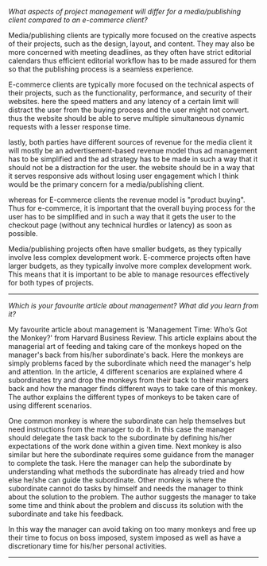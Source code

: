 
*What aspects of project management will differ for a media/publishing client compared to an e-commerce client?*

Media/publishing clients are typically more focused on the creative aspects of their projects, such as the design, layout, and content. They may also be more concerned with meeting deadlines, as they often have strict editorial calendars thus efficient editorial workflow has to be made assured for them so that the publishing process is a seamless experience.

E-commerce clients are typically more focused on the technical aspects of their projects, such as the functionality, performance, and security of their websites. here the speed matters and any latency of a certain limit will distract the user from the buying process and the user might not convert. thus the website should be able to serve multiple simultaneous dynamic requests with a lesser response time. 

lastly, both parties have different sources of revenue for the media client it will mostly be an advertisement-based revenue model thus ad management has to be simplified and the ad strategy has to be made in such a way that it should not be a distraction for the user. the website should be in a way that it serves responsive ads without losing user engagement which I think would be the primary concern for a media/publishing client. 

whereas for E-commerce clients the revenue model is "product buying". Thus for e-commerce, it is important that the overall buying process for the user has to be simplified and in such a way that it gets the user to the checkout page (without any technical hurdles or latency) as soon as possible.

Media/publishing projects often have smaller budgets, as they typically involve less complex development work. E-commerce projects often have larger budgets, as they typically involve more complex development work. This means that it is important to be able to manage resources effectively for both types of projects.

---

*Which is your favourite article about management? What did you learn from it?*

My favourite article about management is 'Management Time: Who’s Got the Monkey?' from Harvard Business Review. This article explains about the managerial art of feeding and taking care of the monkeys hoped on the manager's back from his/her subordinate's back. Here the monkeys are simply problems faced by the subordinate which need the manager's help and attention. In the article, 4 different scenarios are explained where 4 subordinates try and drop the monkeys from their back to their managers back and how the manager finds different ways to take care of this monkey. The author explains the different types of monkeys to be taken care of using different scenarios. 

One common monkey is where the subordinate can help themselves but need instructions from the manager to do it. In this case the manager should delegate the task back to the subordinate by defining his/her expectations of the work done within a given time.
Next monkey is also similar but here the subordinate requires some guidance from the manager to complete the task. Here the manager can help the subordinate by understanding what methods the subordinate has already tried and how else he/she can guide the subordinate.
Other monkey is where the subordinate cannot do tasks by himself and needs the manager to think about the solution to the problem. The author suggests the manager to take some time and think about the problem and discuss its solution with the subordinate and take his feedback.

In this way the manager can avoid taking on too many monkeys and free up their time to focus on boss imposed, system imposed as well as have a discretionary time for his/her personal activities.


---
